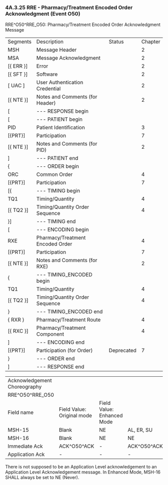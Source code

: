### 4A.3.25 RRE - Pharmacy/Treatment Encoded Order Acknowledgment (Event O50)

RRE^O50^RRE_O50: Pharmacy/Treatment Encoded Order Acknowledgment Message

|     |     |     |     |
| --- | --- | --- | --- |
| Segments | Description | Status | Chapter |
| MSH | Message Header |  | 2 |
| MSA | Message Acknowledgment |  | 2 |
| [\{ ERR }] | Error |  | 2 |
| [\{ SFT }] | Software |  | 2 |
| [ UAC ] | User Authentication Credential |  | 2 |
| [\{ NTE }] | Notes and Comments (for Header) |  | 2 |
| [ | --- RESPONSE begin |  |  |
| [ | --- PATIENT begin |  |  |
| PID | Patient Identification |  | 3 |
| [\{PRT}] | Participation |  | 7 |
| [\{ NTE }] | Notes and Comments (for PID) |  | 2 |
| ] | --- PATIENT end |  |  |
| \{ | --- ORDER begin |  |  |
| ORC | Common Order |  | 4 |
| [\{PRT}] | Participation |  | 7 |
| [\{ | --- TIMING begin |  |  |
| TQ1 | Timing/Quantity |  | 4 |
| [\{ TQ2 }] | Timing/Quantity Order Sequence |  | 4 |
| }] | --- TIMING end |  |  |
| [ | --- ENCODING begin |  |  |
| RXE | Pharmacy/Treatment Encoded Order |  | 4 |
| [\{PRT}] | Participation |  | 7 |
| [\{ NTE }] | Notes and Comments (for RXE) |  | 2 |
| \{ | --- TIMING_ENCODED begin |  |  |
| TQ1 | Timing/Quantity |  | 4 |
| [\{ TQ2 }] | Timing/Quantity Order Sequence |  | 4 |
| } | --- TIMING_ENCODED end |  |  |
| \{ RXR } | Pharmacy/Treatment Route |  | 4 |
| [\{ RXC }] | Pharmacy/Treatment Component |  | 4 |
| ] | --- ENCODING end |  |  |
| [\{PRT}] | Participation (for Order) | Deprecated | 7 |
| } | --- ORDER end |  |  |
| ] | --- RESPONSE end |  |  |

|     |     |     |     |
| --- | --- | --- | --- |
| Acknowledgement Choreography |  |  |  |
| RRE^O50^RRE_O50 |  |  |  |
| Field name | Field Value: Original mode | Field Value: Enhanced Mode |  |
| MSH-15 | Blank | NE | AL, ER, SU |
| MSH-16 | Blank | NE | NE |
| Immediate Ack | ACK^O50^ACK | - | ACK^O50^ACK |
| Application Ack | - | - | - |

There is not supposed to be an Application Level acknowledgement to an Application Level Acknowledgement message. In Enhanced Mode, MSH-16 SHALL always be set to NE (Never).
